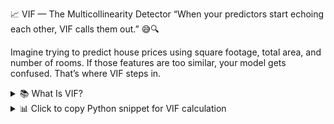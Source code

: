 📈 VIF — The Multicollinearity Detector
“When your predictors start echoing each other, VIF calls them out.” 😅🔍

Imagine trying to predict house prices using square footage, total area, and number of rooms. If those features are too similar, your model gets confused. That’s where VIF steps in.

<details> <summary>📚 What Is VIF?</summary>

Variance Inflation Factor (VIF) quantifies how much the variance of a regression coefficient is inflated due to multicollinearity.

Mathematically:

VIF
𝑖
=
1
1
−
𝑅
𝑖
2
Where:

𝑅
𝑖
2
 is the R-squared value when feature 
𝑖
 is regressed on all other features.

🔍 Interpretation:

| VIF Value | Meaning                                 |
|-----------|------------------------------------------|
| 1         | No multicollinearity                    |
| 1–5       | Moderate correlation (usually okay)     |
| >5        | Potential multicollinearity             |
| >10       | Serious multicollinearity—fix it!       |


</details>


<details>
<summary>📊 Click to copy Python snippet for VIF calculation</summary>

```python
import pandas as pd
from statsmodels.stats.outliers_influence import variance_inflation_factor

# Sample dataset
data = {
    'sqft': [1000, 1500, 2000, 2500, 3000],
    'total_area': [1100, 1600, 2100, 2600, 3100],  # Highly correlated with sqft
    'bedrooms': [2, 3, 3, 4, 5]
}

df = pd.DataFrame(data)

# Calculate VIF for each feature
vif_data = pd.DataFrame()
vif_data['Feature'] = df.columns
vif_data['VIF'] = [variance_inflation_factor(df.values, i) for i in range(df.shape[1])]

print(vif_data)


🧠 Output Insight:
You’ll likely see high VIF for sqft and total_area—they’re too similar. That’s multicollinearity in action.

</details>

<details> <summary>🧰 How to Fix High VIF</summary>

🧹 Drop one of the correlated features

🧪 Combine them into a new feature (e.g., sqft_per_bedroom)

🧼 Use PCA to reduce dimensionality

🧠 Try Ridge or Lasso Regression to regularize coefficients

</details>

<details>
<summary>🎯 Real-Life Example</summary>

Let’s say you’re building a model to predict car price using:

Engine size

Horsepower

Torque

These features often correlate heavily. VIF helps you spot which ones are redundant so your model doesn’t get confused.

</details>
